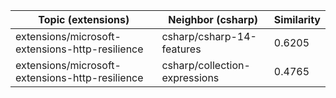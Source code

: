 | Topic (extensions) | Neighbor (csharp) | Similarity |
|-------------|-------------------|------------|
| extensions/microsoft-extensions-http-resilience | csharp/csharp-14-features | 0.6205 |
| extensions/microsoft-extensions-http-resilience | csharp/collection-expressions | 0.4765 |
